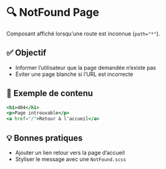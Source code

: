 # 🔍 NotFound Page

Composant affiché lorsqu'une route est inconnue (`path="*"`).

## ✅ Objectif

- Informer l’utilisateur que la page demandée n’existe pas
- Éviter une page blanche si l’URL est incorrecte

## 📁 Exemple de contenu

```jsx
<h1>404</h1>
<p>Page introuvable</p>
<a href="/">Retour à l'accueil</a>
```

## 💡 Bonnes pratiques

- Ajouter un lien retour vers la page d’accueil
- Styliser le message avec une `NotFound.scss`
